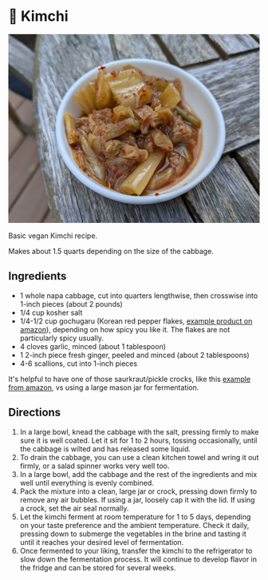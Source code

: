 # 🥬 Kimchi

![kimchi picture](../pics/kimchi.jpg)

Basic vegan Kimchi recipe.

Makes about 1.5 quarts depending on the size of the cabbage.

## Ingredients

- 1 whole napa cabbage, cut into quarters lengthwise, then crosswise into 1-inch
  pieces (about 2 pounds)
- 1/4 cup kosher salt
- 1/4-1/2 cup gochugaru (Korean red pepper flakes,
  [example product on amazon](https://www.amazon.com/dp/B005G8IDTQ/ref=sspa_dk_hqp_detail_aax_0)),
  depending on how spicy you like it. The flakes are not particularly spicy
  usually.
- 4 cloves garlic, minced (about 1 tablespoon)
- 1 2-inch piece fresh ginger, peeled and minced (about 2 tablespoons)
- 4-6 scallions, cut into 1-inch pieces

It's helpful to have one of those saurkraut/pickle crocks, like this
[example from amazon](https://www.amazon.com/dp/B0CXRQK4GY?ref_=ppx_hzsearch_conn_dt_b_fed_asin_title_1&th=1),
vs using a large mason jar for fermentation.

## Directions

1. In a large bowl, knead the cabbage with the salt, pressing firmly to make
   sure it is well coated. Let it sit for 1 to 2 hours, tossing occasionally,
   until the cabbage is wilted and has released some liquid.
2. To drain the cabbage, you can use a clean kitchen towel and wring it out
   firmly, or a salad spinner works very well too.
3. In a large bowl, add the cabbage and the rest of the ingredients and mix well
   until everything is evenly combined.
4. Pack the mixture into a clean, large jar or crock, pressing down firmly to
   remove any air bubbles. If using a jar, loosely cap it with the lid. If using
   a crock, set the air seal normally.
5. Let the kimchi ferment at room temperature for 1 to 5 days, depending on your
   taste preference and the ambient temperature. Check it daily, pressing down
   to submerge the vegetables in the brine and tasting it until it reaches your
   desired level of fermentation.
6. Once fermented to your liking, transfer the kimchi to the refrigerator to
   slow down the fermentation process. It will continue to develop flavor in the
   fridge and can be stored for several weeks.
